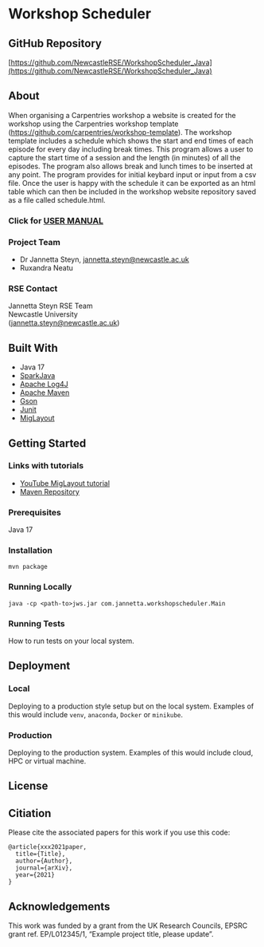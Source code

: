 # Workshop Scheduler

## GitHub Repository

[https://github.com/NewcastleRSE/WorkshopScheduler_Java](https://github.com/NewcastleRSE/WorkshopScheduler_Java)

## About

When organising a Carpentries workshop a website is created for the workshop using the Carpentries workshop template (https://github.com/carpentries/workshop-template). The workshop template includes a schedule which shows the start and end times of each episode for every day including break times. This program allows a user to capture the start time of a session and the length (in minutes) of all the episodes. The program also allows break and lunch times to be inserted at any point. The program provides for initial keybard input or input from a csv file. Once the user is happy with the schedule it can be exported as an html table which can then be included in the workshop website repository saved as a file called schedule.html.

### Click for [USER MANUAL](UserManual.md)

### Project Team
- Dr Jannetta Steyn, jannetta.steyn@newcastle.ac.uk 
- Ruxandra Neatu

### RSE Contact
Jannetta Steyn 
RSE Team  
Newcastle University  
([jannetta.steyn@newcastle.ac.uk](mailto:jannetta.steyn@newcastle.ac.uk))  

## Built With

- Java 17
- [SparkJava](https://sparkjava.com/)  
- [Apache Log4J](https://logging.apache.org/log4j/2.x/)  
- [Apache Maven](https://maven.apache.org/)  
- [Gson](https://github.com/google/gson)
- [Junit](https://junit.org/junit5/)
- [MigLayout](https://www.miglayout.com/) 

## Getting Started

### Links with tutorials
- [YouTube MigLayout tutorial](https://www.youtube.com/watch?v=Efjl5uSDrPk)
- [Maven Repository](https://mvnrepository.com/artifact/com.miglayout/miglayout-swing/11.0)

### Prerequisites

Java 17

### Installation

`mvn package`

### Running Locally

`java -cp <path-to>jws.jar com.jannetta.workshopscheduler.Main`

### Running Tests

How to run tests on your local system.

## Deployment

### Local

Deploying to a production style setup but on the local system. Examples of this would include `venv`, `anaconda`, `Docker` or `minikube`. 

### Production

Deploying to the production system. Examples of this would include cloud, HPC or virtual machine. 

## License

## Citiation

Please cite the associated papers for this work if you use this code:

```
@article{xxx2021paper,
  title={Title},
  author={Author},
  journal={arXiv},
  year={2021}
}
```


## Acknowledgements
This work was funded by a grant from the UK Research Councils, EPSRC grant ref. EP/L012345/1, “Example project title, please update”.
